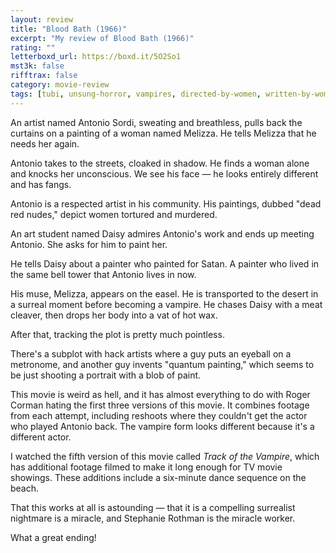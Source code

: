 ```yaml
---
layout: review
title: "Blood Bath (1966)"
excerpt: "My review of Blood Bath (1966)"
rating: ""
letterboxd_url: https://boxd.it/5O2So1
mst3k: false
rifftrax: false
category: movie-review
tags: [tubi, unsung-horror, vampires, directed-by-women, written-by-women]
---
```


An artist named Antonio Sordi, sweating and breathless, pulls back the curtains on a painting of a woman named Melizza. He tells Melizza that he needs her again.

Antonio takes to the streets, cloaked in shadow. He finds a woman alone and knocks her unconscious. We see his face — he looks entirely different and has fangs.

Antonio is a respected artist in his community. His paintings, dubbed "dead red nudes," depict women tortured and murdered.

An art student named Daisy admires Antonio's work and ends up meeting Antonio. She asks for him to paint her.

He tells Daisy about a painter who painted for Satan. A painter who lived in the same bell tower that Antonio lives in now.

His muse, Melizza, appears on the easel. He is transported to the desert in a surreal moment before becoming a vampire. He chases Daisy with a meat cleaver, then drops her body into a vat of hot wax.

After that, tracking the plot is pretty much pointless.

There's a subplot with hack artists where a guy puts an eyeball on a metronome, and another guy invents "quantum painting," which seems to be just shooting a portrait with a blob of paint.

This movie is weird as hell, and it has almost everything to do with Roger Corman hating the first three versions of this movie. It combines footage from each attempt, including reshoots where they couldn't get the actor who played Antonio back. The vampire form looks different because it's a different actor.

I watched the fifth version of this movie called <i>Track of the Vampire</i>, which has additional footage filmed to make it long enough for TV movie showings. These additions include a six-minute dance sequence on the beach.

That this works at all is astounding — that it is a compelling surrealist nightmare is a miracle, and Stephanie Rothman is the miracle worker.

What a great ending!
